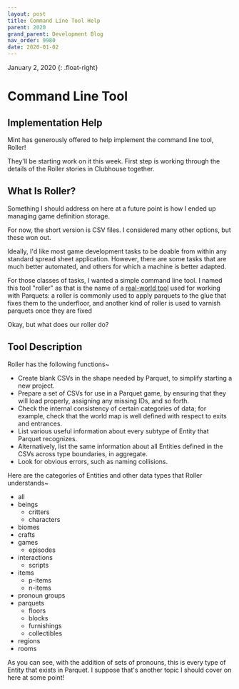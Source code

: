 ```yaml
---
layout: post
title: Command Line Tool Help
parent: 2020
grand_parent: Development Blog
nav_order: 9980
date: 2020-01-02
---
```

January 2, 2020
{: .float-right}

# Command Line Tool

## Implementation Help

Mint has generously offered to help implement the command line tool, Roller!

They'll be starting work on it this week.
First step is working through the details of the Roller stories in Clubhouse together.

## What Is Roller?

Something I should address on here at a future point is how I ended up managing game definition storage.

For now, the short version is CSV files.  I considered many other options, but these won out.

Ideally, I'd like most game development tasks to be doable from within any standard spread sheet application.
However, there are some tasks that are much better automated, and others for which a machine is better adapted.

For those classes of tasks, I wanted a simple command line tool.
I named this tool "roller" as that is the name of a [real-world tool](https://www.homedepot.com/b/Flooring-Flooring-Supplies-Flooring-Tools-Floor-Rollers/N-5yc1vZcdtt) used for working with Parquets:
a roller is commonly used to apply parquets to the glue that fixes them to the underfloor, and another kind of roller is used to varnish parquets once they are fixed

Okay, but what does our roller do?

## Tool Description

Roller has the following functions~

- Create blank CSVs in the shape needed by Parquet, to simplify starting a new project.
- Prepare a set of CSVs for use in a Parquet game, by ensuring that they will load properly, assigning any missing IDs, and so forth.
- Check the internal consistency of certain categories of data; for example, check that the world map is well defined with respect to exits and entrances.
- List various useful information about every subtype of Entity that Parquet recognizes.
- Alternatively, list the same information about all Entities defined in the CSVs across type boundaries, in aggregate.
- Look for obvious errors, such as naming collisions.

Here are the categories of Entities and other data types that Roller understands~

- all
- beings
    - critters
    - characters
- biomes
- crafts
- games
    - episodes
- interactions
    - scripts
- items
    - p-items
    - n-items
- pronoun groups
- parquets
    - floors
    - blocks
    - furnishings
    - collectibles
- regions
- rooms

As you can see, with the addition of sets of pronouns, this is every type of Entity that exists in Parquet.
I suppose that's another topic I should cover on here at some point!
